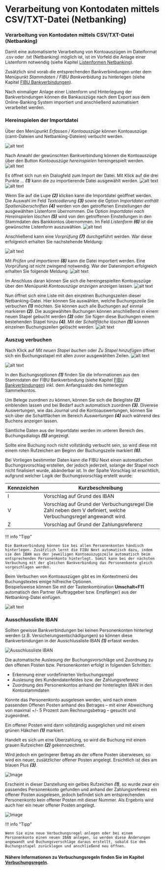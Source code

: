 # Verarbeitung von Kontodaten mittels CSV/TXT-Datei (Netbanking)

### Verarbeitung von Kontodaten mittels CSV/TXT-Datei (Netbanking)

Damit eine automatisierte Verarbeitung von Kontoauszügen im Dateiformat .csv oder .txt (Netbanking) möglich ist, ist im Vorfeld die Anlage einer Listenform notwendig (siehe Kapitel [Listenformen Netbanking](../Stammdaten%20Vorlagen/Listenformen_Netbanking.md)).

Zusätzlich sind vorab die entsprechenden Bankverbindungen unter dem Menüpunkt *Stammdaten / FIBU Bankverbidung* zu hinterlegen (siehe Kapitel [FIBU Bankverbindungen](../Stammdaten%20FIBU%20Next/FIBUBankverbindungen.md)).

Nach einmaliger Anlage einer Listenform und Hinterlegung der Bankverbindungen können die Bankauszüge nach dem Export aus dem Online-Banking System importiert und anschließend automatisiert verarbeitet werden.


### Hereinspielen der Importdatei
Über den Menüpunkt *Erfassen / Kontoauszüge* können Kontoauszüge (camt-Dateien und Netbanking-Dateien) verbucht werden. 

![alt text](img/image7.png)

Nach Anwahl der gewünschten Bankverbindung können die Kontoauszüge über den Button *Kontoauszüge hereinspielen* hereingespielt werden.
![alt text](img/image8.png)

Es öffnet sich nun ein Dialogfeld zum Import der Datei. Mit Klick auf die drei Punkte *...* ***(1)*** kann die zu importierende Datei ausgewählt werden.
![alt text](img/image12.png)
![alt text](img/image9png)

Wenn Sie auf die Lupe ***(2)*** klicken kann die Importdatei geöffnet werden. Die  Auswahl im Feld *Textcodierung* ***(3)*** sowie die Option *Importdatei enthält Spaltenüberschriften* ***(4)*** werden von den getroffenen Einstellungen der ausgewählten Listenform übernommen. Die Option *Importdatei nach Hereinspielen löschen* ***(5)*** wird von den getroffenen Einstellungen in den Stammdaten des Bankkontos übernommen. Im Feld *Listenform* ***(6)*** ist die gewünschte Listenform auszuwählen. 
![alt text](img/image13.png)

Anschließend kann eine *Vorprüfung* ***(7)*** durchgeführt werden. War diese erfolgreich erhalten Sie nachstehende Meldung:

![alt text](img/image10.png)

Mit *Prüfen und importieren* ***(8)*** kann die Datei importiert werden. Eine Vorprüfung ist nicht zwingend notwendig. 
War der Datenimport erfolgreich erhalten Sie folgende Meldung:
![alt text](img/image11.png)

Im Anschluss daran können Sie sich die hereingespielten Kontoauszüge über den Menüpunkt *Kontoauszüge anzeigen* anzeigen lassen.
![alt text](img/image14.png)

Nun öffnet sich eine Liste mit den einzelnen Buchungszeilen dieser Netbanking-Datei. Hier können Sie auswählen, welche Buchungszeile Sie verbuchen ***(1)*** möchten. Sie können auch alle Buchungen auf einmal markieren ***(2)***. Die ausgewählten Buchungen können anschließend in einem neuen Stapel gebucht werden ***(3)*** oder Sie fügen diese Buchungen einem bestehenden Stapel hinzu ***(4)***. Mit der *Schaltfläche löschen* ***(5)*** können einzelnen Buchungszeilen gelöscht werden.
![alt text](img/image15.png)

### Auszug verbuchen
Nach Klick auf *Mit neuen Stapel buchen* oder *Zu Stapel hinzufügen* öffnet sich ein Buchungsstapel mit allen zuvor ausgewählten Zeilen.
![alt text](img/image16.png)

![alt text](img/image17.png)

In den Buchungsoptionen ***(1)*** finden Sie die Informationen aus den Stammdaten der FIBU Bankverbindung (siehe Kapitel [FIBU Bankverbindungen](../Stammdaten%20FIBU%20Next/FIBUBankverbindungen.md)) inkl. dem Anfangssaldo des hinterlegten Sammelkontos.

Um Belege zuordnen zu können, können Sie sich die Belegliste ***(2)*** einblenden lassen und bei Bedarf auch automatisch zuordnen ***(3)***. Diverese Auswertungen, wie das Journal und die Kontoauswertungen, können Sie sich über die Schaltflächen im Bereich *Auswertungen* ***(4)*** auch während des Buchens anzeigen lassen.

Sämtliche Daten aus der Importdatei  werden im unteren Bereich des Buchungsdialogs ***(5)*** angezeigt.

Sollte eine Buchung noch nicht vollständig verbucht sein, so wird diese mit einem roten Rufzeichen am Beginn der Buchungszeile markiert ***(6)***.

Bei Vorliegen bestimmter Daten kann die FIBU Next einen automatischen Buchungsvorschlag erstellen, der jedoch jederzeit, solange der Stapel noch nicht finalisiert wurde, abänderbar ist.
In der Spalte Vorschlag ist ersichtlich, aufgrund welcher Logik der Buchungsvorschlag erstellt wurde:


| **Kennzeichen** | **Kurzbeschreibung**                                                                                             |
| --------------- | ---------------------------------------------------------------------------------------------------------------- |
| I               | Vorschlag auf Grund des IBAN                                                                                     |
| V               | Vorschlag auf Grund der Verbuchungsregel Die Zahl neben dem V definiert, welche Verbuchungsregel angewandt wird. |
| Z               | Vorschlag auf Grund der Zahlungsreferenz                                                                         |

!!! info "Tipp"

    Die Bankverbindung können Sie bei allen Personenkonten händisch hinterlegen. Zusätzlich lernt die FIBU Next automatisch dazu, indem sie den IBAN aus der jeweiligen Kontoauszugszeile automatisch beim entsprechenden Personenkonto hinterlegt. Somit kann bei der nächsten Verbuchung mit der gleichen Bankverbindung das Personenkonto gleich vorgeschlagen werden.

Beim Verbuchen von Kontoauszügen gibt es im Kontextmenü des Buchungstextes einige hilfreiche Optionen.  
Beispielsweise können Sie mit der Tastenkombination **Umschalt+F11** automatisch den Partner (Auftraggeber bzw. Empfänger) aus der Netbanking-Datei einfügen.

![alt text](img/image18.png)

### Ausschlussliste IBAN


Sollten gewisse Bankverbindungen bei keinen Personenkonten hinterlegt werden (z.B. Versicherungsentschädigungen) so können diese Bankverbindungen in der Ausschlussliste IBAN ***(1)*** erfasst werden.


![Ausschlussliste IBAN](img/image6.png)


Die automatische Auslesung der Buchungsvorschläge und Zuordnung zu den offenen Posten bzw. Personenkonten erfolgt in folgenden Schritten:


* Erkennung einer vordefinierten Verbuchungsregel
* Auslesung des Kundendatenfeldes bzw. der Zahlungsreferenz
* Zuordnung des Personenkontos anhand der hinterlegten IBAN in den Kontostammdaten


Konnte das Personenkonto ausgelesen werden, wird nach einem passenden Offenen Posten anhand des Betrages – mit einer Abweichung von maximal +/- 5 Prozent zum Rechnungsbetrag – gesucht und zugeordnet.


Ein offener Posten wird dann vollständig ausgeglichen und mit einem grünen Häkchen ***(1)*** markiert.

Handelt es sich um eine Überzahlung, so wird die Buchung mit einem grauen Rufzeichen ***(2)*** gekennzeichnet.

Wird jedoch ein geringerer Betrag als der offene Posten überwiesen, so wird ein neuer, zusätzlicher offener Posten angelegt. Ersichtlich ist dies am blauen Plus ***(3)***.



![Image](<img/NeuesElement46.png>)


Erscheint in dieser Darstellung ein gelbes Rufzeichen ***(1)***, so wurde zwar ein passendes Personenkonto gefunden und anhand der Zahlungsreferenz ein offener Posten ausgelesen, jedoch befindet sich am entsprechenden Personenkonto kein offener Posten mit dieser Nummer. Als Ergebnis wird auch hier ein neuer offener Posten angelegt.



![Image](<img/NeuesElement45.png>)


!!! info "Tipp"

    Wenn Sie eine neue Verbuchungsregel anlegen oder bei einem Personenkonto einen neuen IBAN anlegen, so werden diese Änderungen angewandt und Buchungsverschläge daraus erstellt, sobald Sie den Buchungsstapel zurücklegen und anschließend neu öffnen.



#### Nähere Informationen zu Verbuchungsregeln finden Sie im Kapitel [Verbuchungsregeln](../Stammdaten%20FIBU%20Next/Verbuchungsregeln.md).
